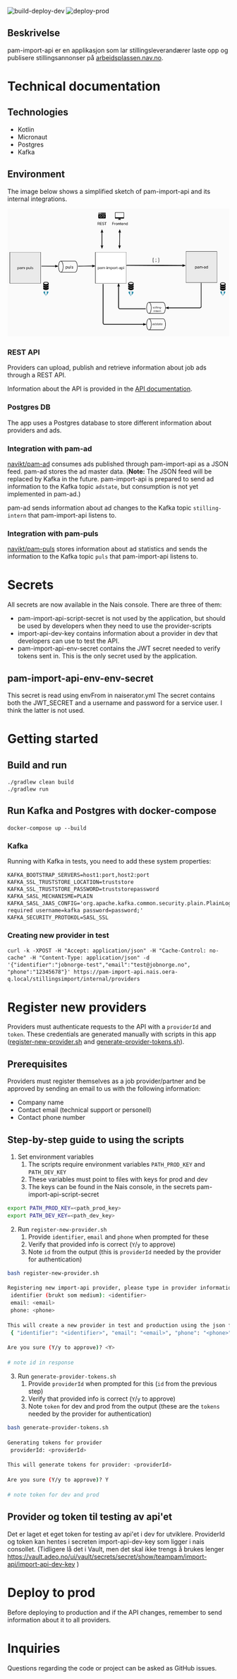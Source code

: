![build-deploy-dev](https://github.com/navikt/pam-import-api/workflows/build-deploy-dev/badge.svg)
![deploy-prod](https://github.com/navikt/pam-import-api/workflows/deploy-prod/badge.svg)

## Beskrivelse

pam-import-api er en applikasjon som lar stillingsleverandærer laste opp og publisere stillingsannonser
på [arbeidsplassen.nav.no](https://arbeidsplassen.nav.no/).

# Technical documentation

## Technologies

* Kotlin
* Micronaut
* Postgres
* Kafka

## Environment

The image below shows a simplified sketch of pam-import-api and its internal integrations.

![Technical sketch)](images/technical-sketch.png)

### REST API

Providers can upload, publish and retrieve information about job ads through a REST API.

Information about the API is provided in the [API documentation](https://navikt.github.io/pam-import-api/).

### Postgres DB

The app uses a Postgres database to store different information about providers and ads.

### Integration with pam-ad

[navikt/pam-ad](https://github.com/navikt/pam-ad) consumes ads published through pam-import-api as a JSON feed.
pam-ad
stores the ad master data. (**Note:** The JSON feed will be replaced by Kafka in the future. pam-import-api is
prepared to send ad information to the Kafka topic `adstate`, but consumption is not yet implemented in pam-ad.)

pam-ad sends information about ad changes to the Kafka topic `stilling-intern` that pam-import-api listens to.

### Integration with pam-puls

[navikt/pam-puls](https://github.com/navikt/pam-puls) stores information about ad statistics and sends the
information to the Kafka topic `puls` that pam-import-api listens to.

# Secrets

All secrets are now available in the Nais console. There are three of them:

* pam-import-api-script-secret is not used by the application, but should be used by developers when they need to use
  the provider-scripts
* import-api-dev-key contains information about a provider in dev that developers can use to test the API.
* pam-import-api-env-secret contains the JWT secret needed to verify tokens sent in. This is the only secret used by the
  application.

## pam-import-api-env-env-secret

This secret is read using envFrom in naiserator.yml
The secret contains both the JWT_SECRET and a username and password for a service user. I think the latter is not used.

# Getting started

## Build and run

```
./gradlew clean build
./gradlew run
```

## Run Kafka and Postgres with docker-compose

```
docker-compose up --build
```

### Kafka

Running with Kafka in tests, you need to add these system properties:

```
KAFKA_BOOTSTRAP_SERVERS=host1:port,host2:port
KAFKA_SSL_TRUSTSTORE_LOCATION=truststore
KAFKA_SSL_TRUSTSTORE_PASSWORD=truststorepassword
KAFKA_SASL_MECHANISME=PLAIN
KAFKA_SASL_JAAS_CONFIG='org.apache.kafka.common.security.plain.PlainLoginModule required username=kafka password=password;'
KAFKA_SECURITY_PROTOKOL=SASL_SSL
```

### Creating new provider in test

```
curl -k -XPOST -H "Accept: application/json" -H "Cache-Control: no-cache" -H "Content-Type: application/json" -d '{"identifier":"jobnorge-test","email":"test@jobnorge.no", "phone":"12345678"}' https://pam-import-api.nais.oera-q.local/stillingsimport/internal/providers
```

# Register new providers

Providers must authenticate requests to the API with a `providerId` and `token`. These credentials are generated
manually with scripts in this
app ([register-new-provider.sh](https://github.com/navikt/pam-import-api/blob/master/scripts/register-new-provider.sh)
and [generate-provider-tokens.sh](https://github.com/navikt/pam-import-api/blob/master/scripts/generate-provider-tokens.sh)).

## Prerequisites

Providers must register themselves as a job provider/partner and be approved by sending an email to us with the
following information:

* Company name
* Contact email (technical support or personell)
* Contact phone number

## Step-by-step guide to using the scripts

1. Set environment variables
    1. The scripts require environment variables `PATH_PROD_KEY` and `PATH_DEV_KEY`
    2. These variables must point to files with keys for prod and dev
    3. The keys can be found in the Nais console, in the secrets pam-import-api-script-secret

```bash
export PATH_PROD_KEY=<path_prod_key>
export PATH_DEV_KEY=<path_dev_key>
```

2. Run `register-new-provider.sh`
    1. Provide `identifier`, `email` and `phone` when prompted for these
    2. Verify that provided info is correct (`Y`/`y` to approve)
    3. Note `id` from the output (this is `providerId` needed by the provider for authentication)

```bash
bash register-new-provider.sh

Registering new import-api provider, please type in provider information
 identifier (brukt som medium): <identifier>
 email: <email>
 phone: <phone>

This will create a new provider in test and production using the json file:
 { "identifier": "<identifier>", "email": "<email>", "phone": "<phone>" } 

Are you sure (Y/y to approve)? <Y>

# note id in response
```

3. Run `generate-provider-tokens.sh`
    1. Provide `providerId` when prompted for this (`id` from the previous step)
    2. Verify that provided info is correct (`Y`/`y` to approve)
    3. Note `token` for dev and prod from the output (these are the `tokens` needed by the provider for authentication)

```bash
bash generate-provider-tokens.sh

Generating tokens for provider
 providerId: <providerId>

This will generate tokens for provider: <providerId> 

Are you sure (Y/y to approve)? Y

# note token for dev and prod
```

## Provider og token til testing av api'et

Det er laget et eget token for testing av api'et i dev for utviklere.
ProviderId og token kan hentes i secreten import-api-dev-key som ligger i nais consollet.
(Tidligere lå det i Vault, men det skal ikke trengs å brukes lenger
https://vault.adeo.no/ui/vault/secrets/secret/show/teampam/import-api/import-api-dev-key )

# Deploy to prod

Before deploying to production and if the API changes, remember to send information about it to all providers.

# Inquiries

Questions regarding the code or project can be asked as GitHub issues.
